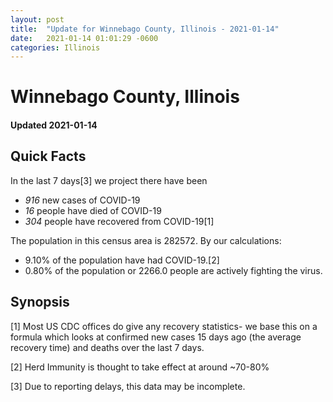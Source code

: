 ```yaml
---
layout: post
title:  "Update for Winnebago County, Illinois - 2021-01-14"
date:   2021-01-14 01:01:29 -0600
categories: Illinois
---
```


# Winnebago County, Illinois
#### Updated 2021-01-14

## Quick Facts

In the last 7 days[3] we project there have been
- *916* new cases of COVID-19
- *16* people have died of COVID-19
- *304* people have recovered from COVID-19[1]

The population in this census area is 282572. By our calculations:
- 9.10% of the population have had COVID-19.[2]
- 0.80% of the population or 2266.0 people are actively fighting the virus.

## Synopsis




[1] Most US CDC offices do give any recovery statistics- we base this on a formula which looks at confirmed new cases
15 days ago (the average recovery time) and deaths over the last 7 days.

[2] Herd Immunity is thought to take effect at around ~70-80%

[3] Due to reporting delays, this data may be incomplete.
 
    